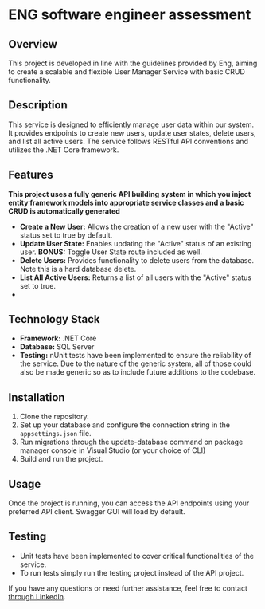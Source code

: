 # ENG software engineer assessment

## Overview

This project is developed in line with the guidelines provided by Eng, aiming to create a scalable and flexible User Manager Service with basic CRUD functionality.

## Description

This service is designed to efficiently manage user data within our system. It provides endpoints to create new users, update user states, delete users, and list all active users. The service follows RESTful API conventions and utilizes the .NET Core framework.

## Features

**This project uses a fully generic API building system in which you inject entity framework models into appropriate service classes and a basic CRUD is automatically generated**

- **Create a New User:** Allows the creation of a new user with the "Active" status set to true by default.
- **Update User State:** Enables updating the "Active" status of an existing user. **BONUS:** Toggle User State route included as well.
- **Delete Users:** Provides functionality to delete users from the database. Note this is a hard database delete.
- **List All Active Users:** Returns a list of all users with the "Active" status set to true. 
- 

## Technology Stack

- **Framework:** .NET Core
- **Database:** SQL Server
- **Testing:** nUnit tests have been implemented to ensure the reliability of the service. Due to the nature of the generic system, all of those could also be made generic so as to include future additions to the codebase.

## Installation

1. Clone the repository.
2. Set up your database and configure the connection string in the `appsettings.json` file.
3. Run migrations through the update-database command on package manager console in Visual Studio (or your choice of CLI)
4. Build and run the project.

## Usage

Once the project is running, you can access the API endpoints using your preferred API client. Swagger GUI will load by default.

## Testing

- Unit tests have been implemented to cover critical functionalities of the service.
- To run tests simply run the testing project instead of the API project.

If you have any questions or need further assistance, feel free to contact [through LinkedIn](https://www.linkedin.com/in/marcosridley/).
